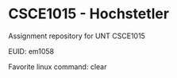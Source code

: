 # CSCE1015 - Hochstetler
Assignment repository for UNT CSCE1015

EUID:
em1058

Favorite linux command:
clear
